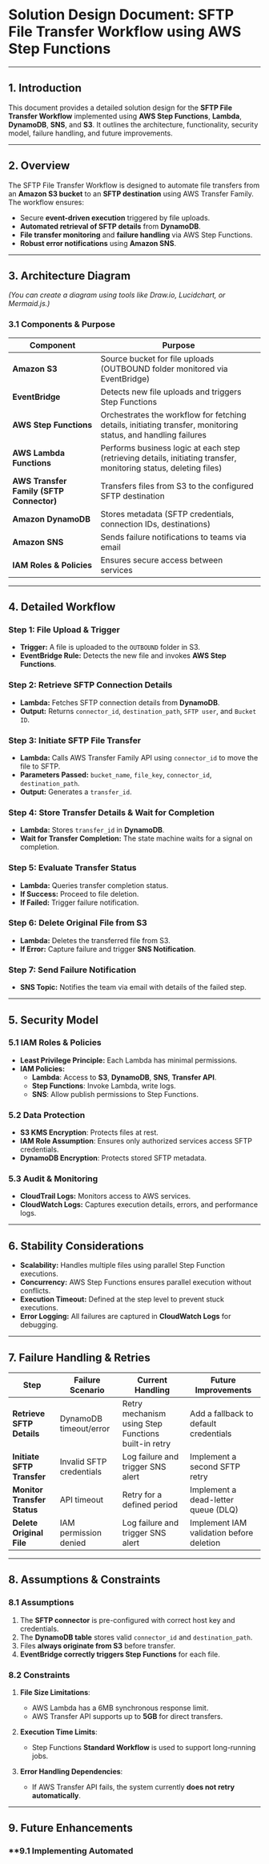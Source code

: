 # **Solution Design Document: SFTP File Transfer Workflow using AWS Step Functions**

---

## **1. Introduction**
This document provides a detailed solution design for the **SFTP File Transfer Workflow** implemented using **AWS Step Functions**, **Lambda**, **DynamoDB**, **SNS**, and **S3**. It outlines the architecture, functionality, security model, failure handling, and future improvements.

---

## **2. Overview**
The SFTP File Transfer Workflow is designed to automate file transfers from an **Amazon S3 bucket** to an **SFTP destination** using AWS Transfer Family. The workflow ensures:
- Secure **event-driven execution** triggered by file uploads.
- **Automated retrieval of SFTP details** from **DynamoDB**.
- **File transfer monitoring** and **failure handling** via AWS Step Functions.
- **Robust error notifications** using **Amazon SNS**.

---

## **3. Architecture Diagram**
*(You can create a diagram using tools like Draw.io, Lucidchart, or Mermaid.js.)*

### **3.1 Components & Purpose**

| **Component**  | **Purpose** |
|--------------|------------|
| **Amazon S3** | Source bucket for file uploads (OUTBOUND folder monitored via EventBridge) |
| **EventBridge** | Detects new file uploads and triggers Step Functions |
| **AWS Step Functions** | Orchestrates the workflow for fetching details, initiating transfer, monitoring status, and handling failures |
| **AWS Lambda Functions** | Performs business logic at each step (retrieving details, initiating transfer, monitoring status, deleting files) |
| **AWS Transfer Family (SFTP Connector)** | Transfers files from S3 to the configured SFTP destination |
| **Amazon DynamoDB** | Stores metadata (SFTP credentials, connection IDs, destinations) |
| **Amazon SNS** | Sends failure notifications to teams via email |
| **IAM Roles & Policies** | Ensures secure access between services |

---

## **4. Detailed Workflow**
### **Step 1: File Upload & Trigger**
- **Trigger:** A file is uploaded to the `OUTBOUND` folder in S3.
- **EventBridge Rule:** Detects the new file and invokes **AWS Step Functions**.

### **Step 2: Retrieve SFTP Connection Details**
- **Lambda:** Fetches SFTP connection details from **DynamoDB**.
- **Output:** Returns `connector_id`, `destination_path`, `SFTP user`, and `Bucket ID`.

### **Step 3: Initiate SFTP File Transfer**
- **Lambda:** Calls AWS Transfer Family API using `connector_id` to move the file to SFTP.
- **Parameters Passed:** `bucket_name`, `file_key`, `connector_id`, `destination_path`.
- **Output:** Generates a `transfer_id`.

### **Step 4: Store Transfer Details & Wait for Completion**
- **Lambda:** Stores `transfer_id` in **DynamoDB**.
- **Wait for Transfer Completion:** The state machine waits for a signal on completion.

### **Step 5: Evaluate Transfer Status**
- **Lambda:** Queries transfer completion status.
- **If Success:** Proceed to file deletion.
- **If Failed:** Trigger failure notification.

### **Step 6: Delete Original File from S3**
- **Lambda:** Deletes the transferred file from S3.
- **If Error:** Capture failure and trigger **SNS Notification**.

### **Step 7: Send Failure Notification**
- **SNS Topic:** Notifies the team via email with details of the failed step.

---

## **5. Security Model**
### **5.1 IAM Roles & Policies**
- **Least Privilege Principle:** Each Lambda has minimal permissions.
- **IAM Policies:**
  - **Lambda**: Access to **S3**, **DynamoDB**, **SNS**, **Transfer API**.
  - **Step Functions**: Invoke Lambda, write logs.
  - **SNS**: Allow publish permissions to Step Functions.

### **5.2 Data Protection**
- **S3 KMS Encryption**: Protects files at rest.
- **IAM Role Assumption**: Ensures only authorized services access SFTP credentials.
- **DynamoDB Encryption**: Protects stored SFTP metadata.

### **5.3 Audit & Monitoring**
- **CloudTrail Logs:** Monitors access to AWS services.
- **CloudWatch Logs:** Captures execution details, errors, and performance logs.

---

## **6. Stability Considerations**
- **Scalability:** Handles multiple files using parallel Step Function executions.
- **Concurrency:** AWS Step Functions ensures parallel execution without conflicts.
- **Execution Timeout:** Defined at the step level to prevent stuck executions.
- **Error Logging:** All failures are captured in **CloudWatch Logs** for debugging.

---

## **7. Failure Handling & Retries**

| **Step**  | **Failure Scenario** | **Current Handling** | **Future Improvements** |
|-----------|---------------------|----------------------|-------------------------|
| **Retrieve SFTP Details** | DynamoDB timeout/error | Retry mechanism using Step Functions built-in retry | Add a fallback to default credentials |
| **Initiate SFTP Transfer** | Invalid SFTP credentials | Log failure and trigger SNS alert | Implement a second SFTP retry |
| **Monitor Transfer Status** | API timeout | Retry for a defined period | Implement a dead-letter queue (DLQ) |
| **Delete Original File** | IAM permission denied | Log failure and trigger SNS alert | Implement IAM validation before deletion |

---

## **8. Assumptions & Constraints**
### **8.1 Assumptions**
1. The **SFTP connector** is pre-configured with correct host key and credentials.
2. The **DynamoDB table** stores valid `connector_id` and `destination_path`.
3. Files **always originate from S3** before transfer.
4. **EventBridge correctly triggers Step Functions** for each file.

### **8.2 Constraints**
1. **File Size Limitations**:
   - AWS Lambda has a 6MB synchronous response limit.
   - AWS Transfer API supports up to **5GB** for direct transfers.
   
2. **Execution Time Limits**:
   - Step Functions **Standard Workflow** is used to support long-running jobs.
   
3. **Error Handling Dependencies**:
   - If AWS Transfer API fails, the system currently **does not retry automatically**.

---

## **9. Future Enhancements**
### **9.1 Implementing Automated